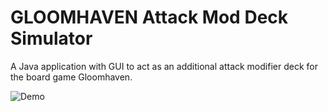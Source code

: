 # GLOOMHAVEN Attack Mod Deck Simulator

A Java application with GUI to act as an additional attack modifier deck for the board game Gloomhaven.

![Demo](https://media.giphy.com/media/3rV9edfqTUqVehYWoL/giphy.gif)
